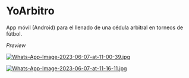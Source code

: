 # YoArbitro
App móvil (Android) para el llenado de una cédula arbitral en torneos de fútbol.

*Preview*

[![Whats-App-Image-2023-06-07-at-11-00-39.jpg](https://i.postimg.cc/8zjQN6s4/Whats-App-Image-2023-06-07-at-11-00-39.jpg)](https://postimg.cc/CRT64dGn)

[![Whats-App-Image-2023-06-07-at-11-16-11.jpg](https://i.postimg.cc/k4ryYB2f/Whats-App-Image-2023-06-07-at-11-16-11.jpg)](https://postimg.cc/bGTbsYHt)



